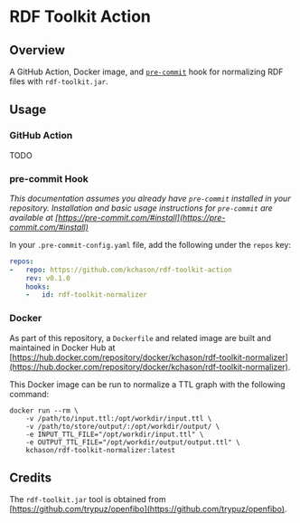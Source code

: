 # RDF Toolkit Action
## Overview
A GitHub Action, Docker image, and [`pre-commit`](https://pre-commit.com/) hook for normalizing RDF files with `rdf-toolkit.jar`.

## Usage
### GitHub Action
TODO

### pre-commit Hook
_This documentation assumes you already have `pre-commit` installed in your repository. Installation and basic usage instructions for `pre-commit` are available at [https://pre-commit.com/#install](https://pre-commit.com/#install)_


In your `.pre-commit-config.yaml` file, add the following under the `repos` key:

```yaml
repos:
-   repo: https://github.com/kchason/rdf-toolkit-action
    rev: v0.1.0
    hooks:
    -   id: rdf-toolkit-normalizer
```

### Docker
As part of this repository, a `Dockerfile` and related image are built and maintained in Docker Hub at [https://hub.docker.com/repository/docker/kchason/rdf-toolkit-normalizer](https://hub.docker.com/repository/docker/kchason/rdf-toolkit-normalizer).

This Docker image can be run to normalize a TTL graph with the following command:
```shell
docker run --rm \
    -v /path/to/input.ttl:/opt/workdir/input.ttl \
    -v /path/to/store/output/:/opt/workdir/output/ \
    -e INPUT_TTL_FILE="/opt/workdir/input.ttl" \
    -e OUTPUT_TTL_FILE="/opt/workdir/output/output.ttl" \
    kchason/rdf-toolkit-normalizer:latest
```

## Credits
The `rdf-toolkit.jar` tool is obtained from [https://github.com/trypuz/openfibo](https://github.com/trypuz/openfibo).


